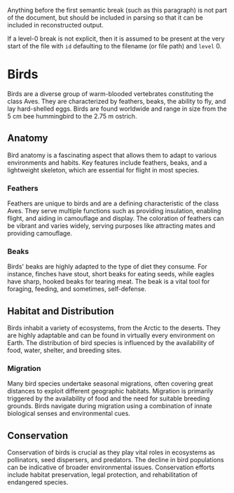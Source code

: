 Anything before the first semantic break (such as this paragraph) is not part of the document, but should be 
included in parsing so that it can be included in reconstructed output.

If a level-0 break is not explicit, then it is assumed to be present at the very start of the file with `id` defaulting
to the filename (or file path) and `level` 0.

<!--sembreak
{"id": "birds.md", "level": 0}
sembreak-->

<!--sembreak
{"id": "birds", "level": 1}
sembreak-->
# Birds
Birds are a diverse group of warm-blooded vertebrates constituting the class Aves. They are characterized by feathers, beaks, the ability to fly, and lay hard-shelled eggs. Birds are found worldwide and range in size from the 5 cm bee hummingbird to the 2.75 m ostrich.

<!--sembreak 
{"id": "anatomy", "level": 2} 
sembreak-->
## Anatomy
Bird anatomy is a fascinating aspect that allows them to adapt to various environments and habits. Key features include feathers, beaks, and a lightweight skeleton, which are essential for flight in most species.

### Feathers
Feathers are unique to birds and are a defining characteristic of the class Aves. They serve multiple functions such as providing insulation, enabling flight, and aiding in camouflage and display. The coloration of feathers can be vibrant and varies widely, serving purposes like attracting mates and providing camouflage.

### Beaks
Birds' beaks are highly adapted to the type of diet they consume. For instance, finches have stout, short beaks for eating seeds, while eagles have sharp, hooked beaks for tearing meat. The beak is a vital tool for foraging, feeding, and sometimes, self-defense.

<!--sembreak
{"id": "habitat", "level": 1}
sembreak-->

## Habitat and Distribution
Birds inhabit a variety of ecosystems, from the Arctic to the deserts. They are highly adaptable and can be found in virtually every environment on Earth. The distribution of bird species is influenced by the availability of food, water, shelter, and breeding sites.

### Migration
Many bird species undertake seasonal migrations, often covering great distances to exploit different geographic habitats. Migration is primarily triggered by the availability of food and the need for suitable breeding grounds. Birds navigate during migration using a combination of innate biological senses and environmental cues.

<!--sembreak {"id": "habitat", "level": 1} sembreak-->

## Conservation
Conservation of birds is crucial as they play vital roles in ecosystems as pollinators, seed dispersers, and predators. The decline in bird populations can be indicative of broader environmental issues. Conservation efforts include habitat preservation, legal protection, and rehabilitation of endangered species.
